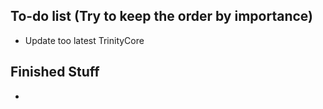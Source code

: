 ## To-do list (Try to keep the order by importance)
* Update too latest TrinityCore

## Finished Stuff
* 